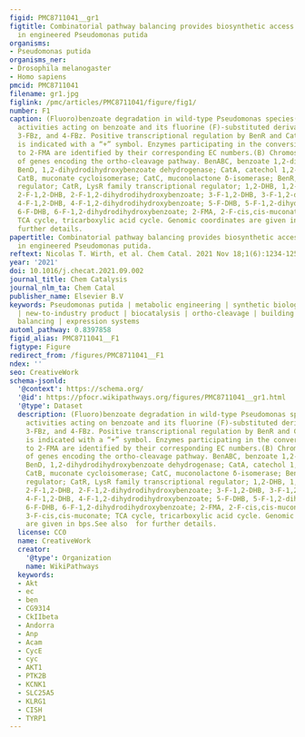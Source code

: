 ```yaml
---
figid: PMC8711041__gr1
figtitle: Combinatorial pathway balancing provides biosynthetic access to 2-fluoro-cis,cis-muconate
  in engineered Pseudomonas putida
organisms:
- Pseudomonas putida
organisms_ner:
- Drosophila melanogaster
- Homo sapiens
pmcid: PMC8711041
filename: gr1.jpg
figlink: /pmc/articles/PMC8711041/figure/fig1/
number: F1
caption: (Fluoro)benzoate degradation in wild-type Pseudomonas species(A) Biochemical
  activities acting on benzoate and its fluorine (F)-substituted derivatives 2-FBz,
  3-FBz, and 4-FBz. Positive transcriptional regulation by BenR and CatR in P. putida
  is indicated with a “+” symbol. Enzymes participating in the conversion of 3-FBz
  to 2-FMA are identified by their corresponding EC numbers.(B) Chromosomal organization
  of genes encoding the ortho-cleavage pathway. BenABC, benzoate 1,2-dioxygenase;
  BenD, 1,2-dihydrodihydroxybenzoate dehydrogenase; CatA, catechol 1,2-dioxygenase;
  CatB, muconate cycloisomerase; CatC, muconolactone δ-isomerase; BenR, transcriptional
  regulator; CatR, LysR family transcriptional regulator; 1,2-DHB, 1,2-dihydrodihydroxybenzoate;
  2-F-1,2-DHB, 2-F-1,2-dihydrodihydroxybenzoate; 3-F-1,2-DHB, 3-F-1,2-dihydrodihydroxybenzoate;
  4-F-1,2-DHB, 4-F-1,2-dihydrodihydroxybenzoate; 5-F-DHB, 5-F-1,2-dihydrodihydroxybenzoate;
  6-F-DHB, 6-F-1,2-dihydrodihydroxybenzoate; 2-FMA, 2-F-cis,cis-muconate; 3-FMA, 3-F-cis,cis-muconate;
  TCA cycle, tricarboxylic acid cycle. Genomic coordinates are given in bps.See also  for
  further details.
papertitle: Combinatorial pathway balancing provides biosynthetic access to 2-fluoro-cis,cis-muconate
  in engineered Pseudomonas putida.
reftext: Nicolas T. Wirth, et al. Chem Catal. 2021 Nov 18;1(6):1234-1259.
year: '2021'
doi: 10.1016/j.checat.2021.09.002
journal_title: Chem Catalysis
journal_nlm_ta: Chem Catal
publisher_name: Elsevier B.V
keywords: Pseudomonas putida | metabolic engineering | synthetic biology | 2-fluoro-cis,cis-muconate
  | new-to-industry product | biocatalysis | ortho-cleavage | building blocks | pathway
  balancing | expression systems
automl_pathway: 0.8397858
figid_alias: PMC8711041__F1
figtype: Figure
redirect_from: /figures/PMC8711041__F1
ndex: ''
seo: CreativeWork
schema-jsonld:
  '@context': https://schema.org/
  '@id': https://pfocr.wikipathways.org/figures/PMC8711041__gr1.html
  '@type': Dataset
  description: (Fluoro)benzoate degradation in wild-type Pseudomonas species(A) Biochemical
    activities acting on benzoate and its fluorine (F)-substituted derivatives 2-FBz,
    3-FBz, and 4-FBz. Positive transcriptional regulation by BenR and CatR in P. putida
    is indicated with a “+” symbol. Enzymes participating in the conversion of 3-FBz
    to 2-FMA are identified by their corresponding EC numbers.(B) Chromosomal organization
    of genes encoding the ortho-cleavage pathway. BenABC, benzoate 1,2-dioxygenase;
    BenD, 1,2-dihydrodihydroxybenzoate dehydrogenase; CatA, catechol 1,2-dioxygenase;
    CatB, muconate cycloisomerase; CatC, muconolactone δ-isomerase; BenR, transcriptional
    regulator; CatR, LysR family transcriptional regulator; 1,2-DHB, 1,2-dihydrodihydroxybenzoate;
    2-F-1,2-DHB, 2-F-1,2-dihydrodihydroxybenzoate; 3-F-1,2-DHB, 3-F-1,2-dihydrodihydroxybenzoate;
    4-F-1,2-DHB, 4-F-1,2-dihydrodihydroxybenzoate; 5-F-DHB, 5-F-1,2-dihydrodihydroxybenzoate;
    6-F-DHB, 6-F-1,2-dihydrodihydroxybenzoate; 2-FMA, 2-F-cis,cis-muconate; 3-FMA,
    3-F-cis,cis-muconate; TCA cycle, tricarboxylic acid cycle. Genomic coordinates
    are given in bps.See also  for further details.
  license: CC0
  name: CreativeWork
  creator:
    '@type': Organization
    name: WikiPathways
  keywords:
  - Akt
  - ec
  - ben
  - CG9314
  - CkIIbeta
  - Andorra
  - Anp
  - Acam
  - CycE
  - cyc
  - AKT1
  - PTK2B
  - KCNK1
  - SLC25A5
  - KLRG1
  - CISH
  - TYRP1
---
```

